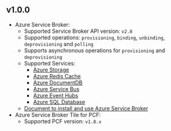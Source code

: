## v1.0.0

* Azure Service Broker:
  * Supported Service Broker API version: `v2.8`
  * Supported operations: `provisioning`, `binding`, `unbinding`, `deprovisioning` and `polling`
  * Supports asynchronous operations for `provisioning` and `deprovisioning`
  * Supported Services:
    * [Azure Storage](https://azure.microsoft.com/en-us/services/storage/)
    * [Azure Redis Cache](https://azure.microsoft.com/en-us/services/cache/)
    * [Azure DocumentDB](https://azure.microsoft.com/en-us/services/documentdb/)
    * [Azure Service Bus](https://azure.microsoft.com/en-us/services/service-bus/)
    * [Azure Event Hubs](https://azure.microsoft.com/en-us/services/event-hubs/)
    * [Azure SQL Database](https://azure.microsoft.com/en-us/services/sql-database/)
  * [Document to install and use Azure Service Broker](https://github.com/Azure/meta-azure-service-broker/blob/master/README.md)
* Azure Service Broker Tile for PCF:
  * Supported PCF version: `v1.8.x`

